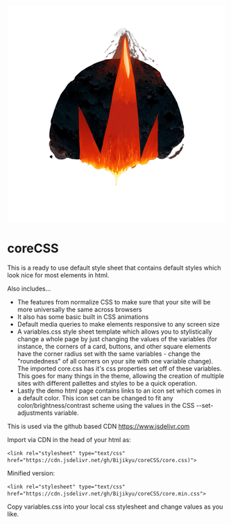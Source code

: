 <p align="center" height='250' width='250'>
  <img src="https://github.com/Bijikyu/staticAssetsSmall/blob/main/logos/core-logo-min.png?raw=true" />
</p>

# coreCSS

This is a ready to use default style sheet that contains default styles which look nice for most elements in html. 

Also includes...
* The features from normalize CSS to make sure that your site will be more universally the same across browsers
* It also has some basic built in CSS animations
* Default media queries to make elements responsive to any screen size
* A variables.css style sheet template which allows you to stylistically change a whole page by just changing the values of the variables (for instance, the corners of a card, 
buttons, and other square elements have the corner radius set with the same variables - change the "roundedness" of all corners on your site with one variable change).
The imported core.css has it's css properties set off of these variables. This goes for many things in the theme, allowing 
the creation of multiple sites with different pallettes and styles to be a quick operation.
* Lastly the demo html page contains links to an icon set which comes in a default color. This icon set 
can be changed to fit any color/brightness/contrast scheme using the values in the CSS --set-adjustments variable.

This is used via the github based CDN https://www.jsdelivr.com

Import via CDN in the head of your html as:
```
<link rel="stylesheet" type="text/css" href="https://cdn.jsdelivr.net/gh/Bijikyu/coreCSS/core.css)">
```

Minified version:
```
<link rel="stylesheet" type="text/css" href="https://cdn.jsdelivr.net/gh/Bijikyu/coreCSS/core.min.css">
```

Copy variables.css into your local css stylesheet and change values as you like.
